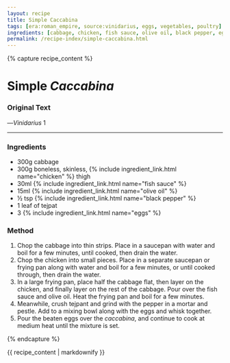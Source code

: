 ```yaml
---
layout: recipe
title: Simple Caccabina
tags: [era:roman_empire, source:vinidarius, eggs, vegetables, poultry]
ingredients: [cabbage, chicken, fish sauce, olive oil, black pepper, eggs]
permalink: /recipe-index/simple-caccabina.html
---
```


{% capture recipe_content %}
# Simple *Caccabina*

### Original Text
<!-- TODO: Add original Latin text from Vinidarius 1 -->

<!-- TODO: Add English translation -->

—*Vinidarius* 1

___

<!-- TODO: Add description paragraph about caccabina and its context in Roman cuisine -->

### Ingredients
- 300g cabbage
- 300g boneless, skinless, {% include ingredient_link.html name="chicken" %} thigh
- 30ml {% include ingredient_link.html name="fish sauce" %}
- 15ml {% include ingredient_link.html name="olive oil" %}
- ½ tsp {% include ingredient_link.html name="black pepper" %}
- 1 leaf of tejpat
- 3 {% include ingredient_link.html name="eggs" %}

### Method
1. Chop the cabbage into thin strips. Place in a saucepan with water and boil for a few minutes, until cooked, then drain the water.
2. Chop the chicken into small pieces. Place in a separate saucepan or frying pan along with water and boil for a few minutes, or until cooked through, then drain the water.
3. In a large frying pan, place half the cabbage flat, then layer on the chicken, and finally layer on the rest of the cabbage. Pour over the fish sauce and olive oil. Heat the frying pan and boil for a few minutes.
4. Meanwhile, crush tejpant and grind with the pepper in a mortar and pestle. Add to a mixing bowl along with the eggs and whisk together.
5. Pour the beaten eggs over the *caccabina*, and continue to cook at medium heat until the mixture is set.

{% endcapture %}

{{ recipe_content | markdownify }} 